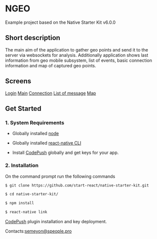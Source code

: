 
# NGEO 
Example project based on the Native Starter Kit v6.0.0

## Short description
The main aim of the application to gather geo points and send it to the server via websockets for analysis. Additionally application shows last information from geo mobile subsystem, list of events, basic connection information and map of captured geo points.

## Screens
[Login](/images/screens/1.png)
[Main](/images/screens/2.png)
[Connection](/images/screens/3.png)
[List of message](/images/screens/4.png)
[Map](/images/screens/5.png)

## Get Started

### 1. System Requirements

* Globally installed [node](https://nodejs.org/en/)

* Globally installed [react-native CLI](https://facebook.github.io/react-native/docs/getting-started.html)

* Install [CodePush](https://microsoft.github.io/code-push/) globally and get keys for your app.


### 2. Installation

On the command prompt run the following commands

```sh
$ git clone https://github.com/start-react/native-starter-kit.git

$ cd native-starter-kit/

$ npm install
```

```sh
$ react-native link
```

[CodePush](https://github.com/Microsoft/react-native-code-push) plugin installation and key deployment.

Contacts:[semeyon@speople.pro](email:semeyon@speople.pro)

